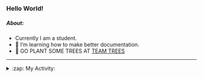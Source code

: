 ### Hello World!

##### About:
- Currently I am a student.
- 🌱 I’m learning how to make better documentation.
- 🌱 GO PLANT SOME TREES AT [TEAM TREES](https://teamtrees.org/)

---
<details>
  <summary>:zap: My Activity:</summary>
  
<!--START_SECTION:waka-->
![Code Time](http://img.shields.io/badge/Code%20Time-1%2C218%20hrs%2039%20mins-blue)

**I'm a Night 🦉** 

```text
🌞 Morning                1928 commits        ███░░░░░░░░░░░░░░░░░░░░░░   10.16 % 
🌆 Daytime                6423 commits        ████████░░░░░░░░░░░░░░░░░   33.85 % 
🌃 Evening                5443 commits        ███████░░░░░░░░░░░░░░░░░░   28.68 % 
🌙 Night                  5183 commits        ███████░░░░░░░░░░░░░░░░░░   27.31 % 
```
📅 **I'm Most Productive on Wednesday** 

```text
Monday                   2651 commits        ███░░░░░░░░░░░░░░░░░░░░░░   13.97 % 
Tuesday                  2601 commits        ███░░░░░░░░░░░░░░░░░░░░░░   13.71 % 
Wednesday                4446 commits        ██████░░░░░░░░░░░░░░░░░░░   23.43 % 
Thursday                 2471 commits        ███░░░░░░░░░░░░░░░░░░░░░░   13.02 % 
Friday                   2008 commits        ███░░░░░░░░░░░░░░░░░░░░░░   10.58 % 
Saturday                 1640 commits        ██░░░░░░░░░░░░░░░░░░░░░░░   08.64 % 
Sunday                   3160 commits        ████░░░░░░░░░░░░░░░░░░░░░   16.65 % 
```


📊 **This Week I Spent My Time On** 

```text
🔥 Editors: 
VS Code                  10 hrs 40 mins      █████████████████████░░░░   84.24 % 
Android Studio           1 hr 52 mins        ████░░░░░░░░░░░░░░░░░░░░░   14.83 % 
IntelliJ                 7 mins              ░░░░░░░░░░░░░░░░░░░░░░░░░   00.92 % 

🐱‍💻 Projects: 
chacha-chaudhary-web     5 hrs 46 mins       ███████████░░░░░░░░░░░░░░   45.57 % 
dev-pro-tips-bot         2 hrs 40 mins       █████░░░░░░░░░░░░░░░░░░░░   21.13 % 
namami-gange-chatbot     1 hr 27 mins        ███░░░░░░░░░░░░░░░░░░░░░░   11.54 % 
apiworkofcc              1 hr 11 mins        ██░░░░░░░░░░░░░░░░░░░░░░░   09.41 % 
py-series                45 mins             ██░░░░░░░░░░░░░░░░░░░░░░░   06.01 % 
```


 Last Updated on 04/10/2023 19:11:02 UTC
<!--END_SECTION:waka-->
</details>
